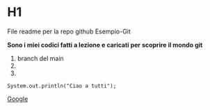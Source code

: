 # H1 
File readme per la repo github Esempio-Git

**Sono i miei codici fatti a lezione e caricati per scoprire il mondo git**

1. branch del main
2.
3.

`System.out.println("Ciao a tutti");`

[Google](https://www.google.com/)